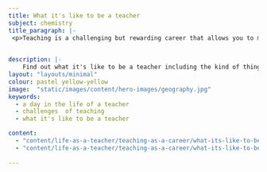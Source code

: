 ```yaml
---
title: What it's like to be a teacher
subject: chemistry
title_paragraph: |-
 <p>Teaching is a challenging but rewarding career that allows you to make a significant impact on pupils' lives. With no 2 days being the same, it’s an excellent choice for those who thrive in a dynamic and varied work environment.</p>

 
description: |-
    Find out what it's like to be a teacher including the kind of things you'll do each day.
layout: "layouts/minimal"
colour: pastel yellow-yellow
image:  "static/images/content/hero-images/geography.jpg"
keywords:
  - a day in the life of a teacher 
  - challenges  of teaching 
  - what it's like to be a teacher 

content:
  - "content/life-as-a-teacher/teaching-as-a-career/what-its-like-to-be-a-teacher/header" 
  - "content/life-as-a-teacher/teaching-as-a-career/what-its-like-to-be-a-teacher/article"
  
---
```

